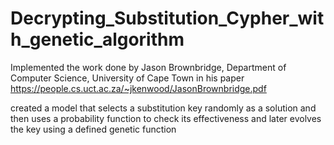 # Decrypting_Substitution_Cypher_with_genetic_algorithm

Implemented the work done by Jason Brownbridge, Department of Computer Science, University of Cape Town in his paper https://people.cs.uct.ac.za/~jkenwood/JasonBrownbridge.pdf

created a model that selects a substitution key randomly  as a solution and then uses a probability function to check its effectiveness and later evolves the key using a defined genetic function  
 
